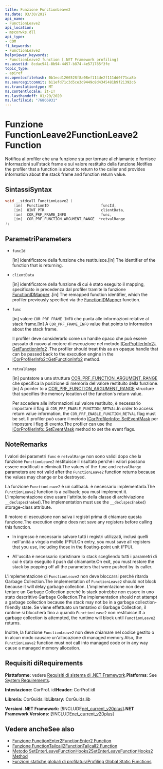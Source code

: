 ```yaml
---
title: Funzione FunctionLeave2
ms.date: 03/30/2017
api_name:
- FunctionLeave2
api_location:
- mscorwks.dll
api_type:
- COM
f1_keywords:
- FunctionLeave2
helpviewer_keywords:
- FunctionLeave2 function [.NET Framework profiling]
ms.assetid: 8cdac941-8b94-4497-b874-4e571785f3fe
topic_type:
- apiref
ms.openlocfilehash: 0b1ecd1266528f8a08ef114de2f111dd0f71ca8b
ms.sourcegitcommit: b11efd71c3d5ce3d9449c8d4345481b9f21392c6
ms.translationtype: MT
ms.contentlocale: it-IT
ms.lasthandoff: 01/29/2020
ms.locfileid: "76866931"
---
```

# <a name="functionleave2-function"></a><span data-ttu-id="e999f-102">Funzione FunctionLeave2</span><span class="sxs-lookup"><span data-stu-id="e999f-102">FunctionLeave2 Function</span></span>
<span data-ttu-id="e999f-103">Notifica al profiler che una funzione sta per tornare al chiamante e fornisce informazioni sull'stack frame e sul valore restituito della funzione.</span><span class="sxs-lookup"><span data-stu-id="e999f-103">Notifies the profiler that a function is about to return to the caller and provides information about the stack frame and function return value.</span></span>  
  
## <a name="syntax"></a><span data-ttu-id="e999f-104">Sintassi</span><span class="sxs-lookup"><span data-stu-id="e999f-104">Syntax</span></span>  
  
```cpp  
void __stdcall FunctionLeave2 (  
    [in]  FunctionID                        funcId,  
    [in]  UINT_PTR                          clientData,  
    [in]  COR_PRF_FRAME_INFO                func,  
    [in]  COR_PRF_FUNCTION_ARGUMENT_RANGE  *retvalRange  
);  
```  
  
## <a name="parameters"></a><span data-ttu-id="e999f-105">Parametri</span><span class="sxs-lookup"><span data-stu-id="e999f-105">Parameters</span></span>

- `funcId`

  <span data-ttu-id="e999f-106">\[in] identificatore della funzione che restituisce.</span><span class="sxs-lookup"><span data-stu-id="e999f-106">\[in] The identifier of the function that is returning.</span></span>

- `clientData`

  <span data-ttu-id="e999f-107">\[in] identificatore della funzione di cui è stato eseguito il mapping, specificato in precedenza dal profiler tramite la funzione [FunctionIDMapper](functionidmapper-function.md) .</span><span class="sxs-lookup"><span data-stu-id="e999f-107">\[in] The remapped function identifier, which the profiler previously specified via the [FunctionIDMapper](functionidmapper-function.md) function.</span></span>

- `func`

  <span data-ttu-id="e999f-108">\[in] valore `COR_PRF_FRAME_INFO` che punta alle informazioni relative al stack frame.</span><span class="sxs-lookup"><span data-stu-id="e999f-108">\[in] A `COR_PRF_FRAME_INFO` value that points to information about the stack frame.</span></span>

  <span data-ttu-id="e999f-109">Il profiler deve considerarlo come un handle opaco che può essere passato di nuovo al motore di esecuzione nel metodo [ICorProfilerInfo2:: GetFunctionInfo2](icorprofilerinfo2-getfunctioninfo2-method.md) .</span><span class="sxs-lookup"><span data-stu-id="e999f-109">The profiler should treat this as an opaque handle that can be passed back to the execution engine in the [ICorProfilerInfo2::GetFunctionInfo2](icorprofilerinfo2-getfunctioninfo2-method.md) method.</span></span>  
  
- `retvalRange`

  <span data-ttu-id="e999f-110">\[in] puntatore a una struttura [COR_PRF_FUNCTION_ARGUMENT_RANGE](cor-prf-function-argument-range-structure.md) che specifica la posizione di memoria del valore restituito della funzione.</span><span class="sxs-lookup"><span data-stu-id="e999f-110">\[in] A pointer to a [COR_PRF_FUNCTION_ARGUMENT_RANGE](cor-prf-function-argument-range-structure.md) structure that specifies the memory location of the function's return value.</span></span>

  <span data-ttu-id="e999f-111">Per accedere alle informazioni sul valore restituito, è necessario impostare il flag di `COR_PRF_ENABLE_FUNCTION_RETVAL`.</span><span class="sxs-lookup"><span data-stu-id="e999f-111">In order to access return value information, the `COR_PRF_ENABLE_FUNCTION_RETVAL` flag must be set.</span></span> <span data-ttu-id="e999f-112">Il profiler può usare il metodo [ICorProfilerInfo:: SetEventMask](icorprofilerinfo-seteventmask-method.md) per impostare i flag di evento.</span><span class="sxs-lookup"><span data-stu-id="e999f-112">The profiler can use the [ICorProfilerInfo::SetEventMask](icorprofilerinfo-seteventmask-method.md) method to set the event flags.</span></span>

## <a name="remarks"></a><span data-ttu-id="e999f-113">Note</span><span class="sxs-lookup"><span data-stu-id="e999f-113">Remarks</span></span>  
 <span data-ttu-id="e999f-114">I valori dei parametri `func` e `retvalRange` non sono validi dopo che la funzione `FunctionLeave2` restituisce il risultato perché i valori possono essere modificati o eliminati.</span><span class="sxs-lookup"><span data-stu-id="e999f-114">The values of the `func` and `retvalRange` parameters are not valid after the `FunctionLeave2` function returns because the values may change or be destroyed.</span></span>  
  
 <span data-ttu-id="e999f-115">La funzione `FunctionLeave2` è un callback. è necessario implementarla.</span><span class="sxs-lookup"><span data-stu-id="e999f-115">The `FunctionLeave2` function is a callback; you must implement it.</span></span> <span data-ttu-id="e999f-116">L'implementazione deve usare l'attributo della classe di archiviazione `__declspec`(`naked`).</span><span class="sxs-lookup"><span data-stu-id="e999f-116">The implementation must use the `__declspec`(`naked`) storage-class attribute.</span></span>  
  
 <span data-ttu-id="e999f-117">Il motore di esecuzione non salva i registri prima di chiamare questa funzione.</span><span class="sxs-lookup"><span data-stu-id="e999f-117">The execution engine does not save any registers before calling this function.</span></span>  
  
- <span data-ttu-id="e999f-118">In ingresso è necessario salvare tutti i registri utilizzati, inclusi quelli nell'unità a virgola mobile (FPU).</span><span class="sxs-lookup"><span data-stu-id="e999f-118">On entry, you must save all registers that you use, including those in the floating-point unit (FPU).</span></span>  
  
- <span data-ttu-id="e999f-119">All'uscita è necessario ripristinare lo stack scegliendo tutti i parametri di cui è stato eseguito il push dal chiamante.</span><span class="sxs-lookup"><span data-stu-id="e999f-119">On exit, you must restore the stack by popping off all the parameters that were pushed by its caller.</span></span>  
  
 <span data-ttu-id="e999f-120">L'implementazione di `FunctionLeave2` non deve bloccarsi perché ritarda Garbage Collection.</span><span class="sxs-lookup"><span data-stu-id="e999f-120">The implementation of `FunctionLeave2` should not block because it will delay garbage collection.</span></span> <span data-ttu-id="e999f-121">L'implementazione non deve tentare un Garbage Collection perché lo stack potrebbe non essere in uno stato descrittivo Garbage Collection.</span><span class="sxs-lookup"><span data-stu-id="e999f-121">The implementation should not attempt a garbage collection because the stack may not be in a garbage collection-friendly state.</span></span> <span data-ttu-id="e999f-122">Se viene effettuato un tentativo di Garbage Collection, il runtime si bloccherà fino a quando `FunctionLeave2` non restituisce.</span><span class="sxs-lookup"><span data-stu-id="e999f-122">If a garbage collection is attempted, the runtime will block until `FunctionLeave2` returns.</span></span>  
  
 <span data-ttu-id="e999f-123">Inoltre, la funzione `FunctionLeave2` non deve chiamare nel codice gestito o in alcun modo causare un'allocazione di managed memory.</span><span class="sxs-lookup"><span data-stu-id="e999f-123">Also, the `FunctionLeave2` function must not call into managed code or in any way cause a managed memory allocation.</span></span>  
  
## <a name="requirements"></a><span data-ttu-id="e999f-124">Requisiti di</span><span class="sxs-lookup"><span data-stu-id="e999f-124">Requirements</span></span>  
 <span data-ttu-id="e999f-125">**Piattaforme:** vedere [Requisiti di sistema di .NET Framework](../../../../docs/framework/get-started/system-requirements.md).</span><span class="sxs-lookup"><span data-stu-id="e999f-125">**Platforms:** See [System Requirements](../../../../docs/framework/get-started/system-requirements.md).</span></span>  
  
 <span data-ttu-id="e999f-126">**Intestazione:** CorProf. idl</span><span class="sxs-lookup"><span data-stu-id="e999f-126">**Header:** CorProf.idl</span></span>  
  
 <span data-ttu-id="e999f-127">**Libreria:** CorGuids.lib</span><span class="sxs-lookup"><span data-stu-id="e999f-127">**Library:** CorGuids.lib</span></span>  
  
 <span data-ttu-id="e999f-128">**Versioni .NET Framework:** [!INCLUDE[net_current_v20plus](../../../../includes/net-current-v20plus-md.md)]</span><span class="sxs-lookup"><span data-stu-id="e999f-128">**.NET Framework Versions:** [!INCLUDE[net_current_v20plus](../../../../includes/net-current-v20plus-md.md)]</span></span>  
  
## <a name="see-also"></a><span data-ttu-id="e999f-129">Vedere anche</span><span class="sxs-lookup"><span data-stu-id="e999f-129">See also</span></span>

- [<span data-ttu-id="e999f-130">Funzione FunctionEnter2</span><span class="sxs-lookup"><span data-stu-id="e999f-130">FunctionEnter2 Function</span></span>](functionenter2-function.md)
- [<span data-ttu-id="e999f-131">Funzione FunctionTailcall2</span><span class="sxs-lookup"><span data-stu-id="e999f-131">FunctionTailcall2 Function</span></span>](functiontailcall2-function.md)
- [<span data-ttu-id="e999f-132">Metodo SetEnterLeaveFunctionHooks2</span><span class="sxs-lookup"><span data-stu-id="e999f-132">SetEnterLeaveFunctionHooks2 Method</span></span>](icorprofilerinfo2-setenterleavefunctionhooks2-method.md)
- [<span data-ttu-id="e999f-133">Funzioni statiche globali di profilatura</span><span class="sxs-lookup"><span data-stu-id="e999f-133">Profiling Global Static Functions</span></span>](profiling-global-static-functions.md)
